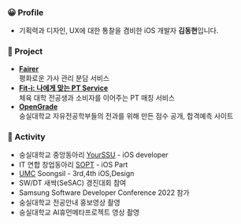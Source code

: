 
### 😀 Profile
- 기획력과 디자인, UX에 대한 통찰을 겸비한 iOS 개발자 **김동현**입니다.


### 🌳 Project

- [**Fairer**](https://www.behance.net/gallery/147276499/fairerPeacemaker-for-Houseworker)  
  평화로운 가사 관리 분담 서비스 
- [**Fit-i: 나에게 맞는 PT Service**](https://github.com/FIT-I) </br>
  체육 대학 전공생과 소비자를 이어주는 PT 매칭 서비스
- [**OpenGrade**](https://github.com/ssuperpower-developer/OpenGrade-frontend) </br>
  숭실대학교 자유전공학부들의 전과를 위해 만든 점수 공개, 합격예측 사이트

### 🌊 Activity

- 숭실대학교 중앙동아리 [YourSSU](https://intro.yourssu.com/) - iOS developer 
- IT 연합 창업동아리 [SOPT](https://www.sopt.org/) - iOS Part 
- [UMC](https://www.makeus.in/umc) Soongsil - 3rd,4th iOS,Design
- SW/DT   새싹(SeSAC) 경진대회 참여
- Samsung Software Developer Conference 2022 참가
- 숭실대학교 전공안내 홍보영상 촬영
- 숭실대학교 AI휴먼메타프로젝트 영상 촬영
